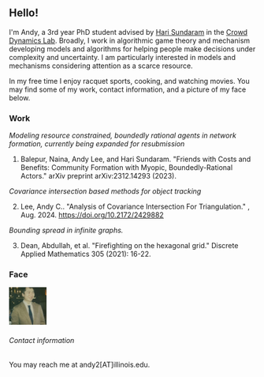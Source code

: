 ## Hello!

I'm Andy, a 3rd year PhD student advised by [Hari Sundaram](https://sundaram.cs.illinois.edu/) in the [Crowd Dynamics Lab](https://crowddynamicslab.github.io/). Broadly, I work in algorithmic game theory and mechanism developing models and algorithms for helping people make decisions under complexity and uncertainty. I am particularly interested in models and mechanisms considering attention as a scarce resource.

In my free time I enjoy racquet sports, cooking, and watching movies. You may find some of my work, contact information, and a picture of my face below.

### Work

_Modeling resource constrained, boundedly rational agents in network formation, currently being expanded for resubmission_

1. Balepur, Naina, Andy Lee, and Hari Sundaram. "Friends with Costs and Benefits: Community Formation with Myopic, Boundedly-Rational Actors." arXiv preprint arXiv:2312.14293 (2023).

_Covariance intersection based methods for object tracking_

2. Lee, Andy C.. "Analysis of Covariance Intersection For Triangulation." , Aug. 2024. https://doi.org/10.2172/2429882

_Bounding spread in infinite graphs._

3. Dean, Abdullah, et al. "Firefighting on the hexagonal grid." Discrete Applied Mathematics 305 (2021): 16-22.

### Face

<img alt="An image of my face." src="/profile_picture.jpg" width="15%">

###### Contact information

You may reach me at andy2\[AT]illinois.edu.
